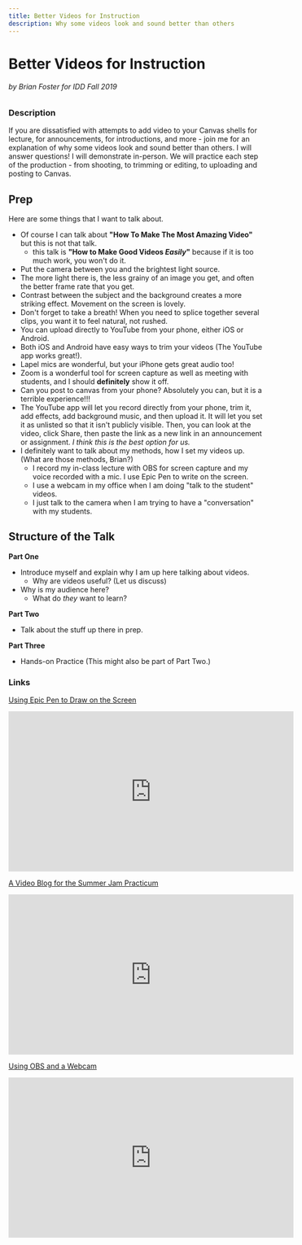 ```yaml
---
title: Better Videos for Instruction
description: Why some videos look and sound better than others
---
```


# Better Videos for Instruction
###### by Brian Foster for IDD Fall 2019

### Description
If you are dissatisfied with attempts to add video to your Canvas shells for lecture, for announcements, for introductions, and more - join me for an explanation of why some videos look and sound better than others. I will answer questions! I will demonstrate in-person. We will practice each step of the production - from shooting, to trimming or editing, to uploading and posting to Canvas.

## Prep

Here are some things that I want to talk about.
- Of course I can talk about **"How To Make The Most Amazing Video"** but this is not that talk.
  - this talk is **"How to Make Good Videos *Easily*"** because if it is too much work, you won't do it.
- Put the camera between you and the brightest light source.
- The more light there is, the less grainy of an image you get, and often the better frame rate that you get.
- Contrast between the subject and the background creates a more striking effect. Movement on the screen is lovely.
- Don't forget to take a breath! When you need to splice together several clips, you want it to feel natural, not rushed.
- You can upload directly to YouTube from your phone, either iOS or Android.
- Both iOS and Android have easy ways to trim your videos (The YouTube app works great!).
- Lapel mics are wonderful, but your iPhone gets great audio too!
- Zoom is a wonderful tool for screen capture as well as meeting with students, and I should **definitely** show it off.
- Can you post to canvas from your phone? Absolutely you can, but it is a terrible experience!!!
- The YouTube app will let you record directly from your phone, trim it, add effects, add background music, and then upload it. It will let you set it as unlisted so that it isn't publicly visible. Then, you can look at the video, click Share, then paste the link as a new link in an announcement or assignment. *I think this is the best option for us.*
- I definitely want to talk about my methods, how I set my videos up. (What are those methods, Brian?)
  - I record my in-class lecture with OBS for screen capture and my voice recorded with a mic. I use Epic Pen to write on the screen.
  - I use a webcam in my office when I am doing "talk to the student" videos.
  - I just talk to the camera when I am trying to have a "conversation" with my students.

## Structure of the Talk
**Part One**
* Introduce myself and explain why I am up here talking about videos.
  * Why are videos useful? (Let us discuss)
* Why is my audience here?
  * What do *they* want to learn?
  
**Part Two**
* Talk about the stuff up there in prep.

**Part Three**
* Hands-on Practice (This might also be part of Part Two.)

### Links
[Using Epic Pen to Draw on the Screen](https://youtu.be/cs7p5qlubHk?t=360)
<iframe width="560" height="315" src="https://www.youtube.com/embed/cs7p5qlubHk?start=360" frameborder="0" allow="accelerometer; autoplay; encrypted-media; gyroscope; picture-in-picture" allowfullscreen></iframe>

[A Video Blog for the Summer Jam Practicum](https://youtu.be/6gQUqkUKnkg)
<iframe width="560" height="315" src="https://www.youtube.com/embed/6gQUqkUKnkg" frameborder="0" allow="accelerometer; autoplay; encrypted-media; gyroscope; picture-in-picture" allowfullscreen></iframe>

[Using OBS and a Webcam](https://youtu.be/7cqfYVy_AqU)
<iframe width="560" height="315" src="https://www.youtube.com/embed/7cqfYVy_AqU" frameborder="0" allow="accelerometer; autoplay; encrypted-media; gyroscope; picture-in-picture" allowfullscreen></iframe>
